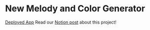 # New Melody and Color Generator 

[Deployed App](https://markov-colors.netlify.app/)
Read our [Notion post](https://branched-tugboat-2db.notion.site/Generate-Color-with-Sound-Using-Markov-Chain-052c8d4b7b83410f8ffe96bfe6a1161b) about this project!
